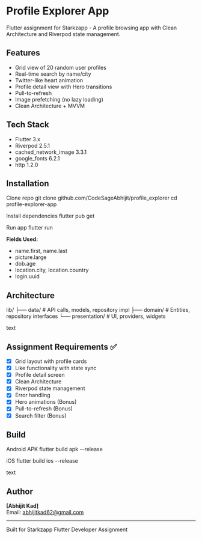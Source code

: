 # Profile Explorer App

Flutter assignment for Starkzapp - A profile browsing app with Clean Architecture and Riverpod state management.

## Features
- Grid view of 20 random user profiles
- Real-time search by name/city
- Twitter-like heart animation
- Profile detail view with Hero transitions
- Pull-to-refresh
- Image prefetching (no lazy loading)
- Clean Architecture + MVVM

## Tech Stack
- Flutter 3.x
- Riverpod 2.5.1
- cached_network_image 3.3.1
- google_fonts 6.2.1
- http 1.2.0

## Installation

Clone repo
git clone github.com/CodeSageAbhijit/profile_explorer
cd profile-explorer-app

Install dependencies
flutter pub get

Run app
flutter run




**Fields Used:**
- name.first, name.last
- picture.large
- dob.age
- location.city, location.country
- login.uuid

## Architecture

lib/
├── data/ # API calls, models, repository impl
├── domain/ # Entities, repository interfaces
└── presentation/ # UI, providers, widgets

text

## Assignment Requirements ✅
- [x] Grid layout with profile cards
- [x] Like functionality with state sync
- [x] Profile detail screen
- [x] Clean Architecture
- [x] Riverpod state management
- [x] Error handling
- [x] Hero animations (Bonus)
- [x] Pull-to-refresh (Bonus)
- [x] Search filter (Bonus)

## Build

Android APK
flutter build apk --release

iOS
flutter build ios --release

text

## Author
**[Abhijit Kad]**  
Email: abhijitkad62@gmail.com


---
Built for Starkzapp Flutter Developer Assignment
